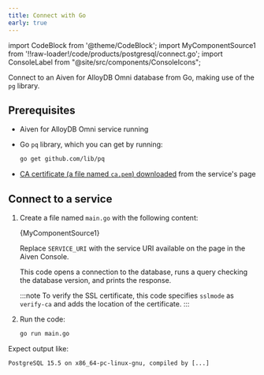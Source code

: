 ```yaml
---
title: Connect with Go
early: true
---
```


import CodeBlock from '@theme/CodeBlock';
import MyComponentSource1 from '!!raw-loader!/code/products/postgresql/connect.go';
import ConsoleLabel from "@site/src/components/ConsoleIcons";

Connect to an Aiven for AlloyDB Omni database from Go, making use of the `pg` library.

## Prerequisites

- Aiven for AlloyDB Omni service running

- Go `pq` library, which you can get by running:

  ```bash
  go get github.com/lib/pq
  ```

- [CA certificate (a file named `ca.pem`) downloaded](/docs/platform/concepts/tls-ssl-certificates#download-ca-certificates)
  from the service's <ConsoleLabel name="overview"/> page

## Connect to a service

1. Create a file named `main.go` with the following content:

   <CodeBlock language='go'>{MyComponentSource1}</CodeBlock>

   Replace `SERVICE_URI` with the service URI available on the
   <ConsoleLabel name="overview"/> page in the Aiven Console.

   This code opens a connection to the database, runs a query checking the database version,
   and prints the response.

   :::note
   To verify the SSL certificate, this code specifies `sslmode` as `verify-ca` and adds
   the location of the certificate.
   :::

1. Run the code:

   ```bash
   go run main.go
   ```

Expect output like:

```text
PostgreSQL 15.5 on x86_64-pc-linux-gnu, compiled by [...]
```
